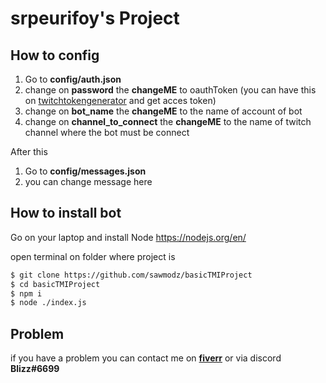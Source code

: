 # srpeurifoy's Project
## How to config
 1. Go to **config/auth.json**
 2. change on **password** the **changeME**  to oauthToken (you can have this on [twitchtokengenerator](https://twitchtokengenerator.com) and get acces token)
 3. change on **bot_name** the **changeME** to the name of account of bot
 4. change on **channel_to_connect** the **changeME** to the name of twitch channel where the bot must be connect

After this

 1. Go to **config/messages.json**
 2. you can change message here

## How to install bot
Go on your laptop and install Node https://nodejs.org/en/

open terminal on folder where project is
```bash
$ git clone https://github.com/sawmodz/basicTMIProject
$ cd basicTMIProject
$ npm i
$ node ./index.js
```

## Problem
if you have a problem you can contact me on **[fiverr](https://fr.fiverr.com/darkword62149)** or via discord **Blizz#6699**


